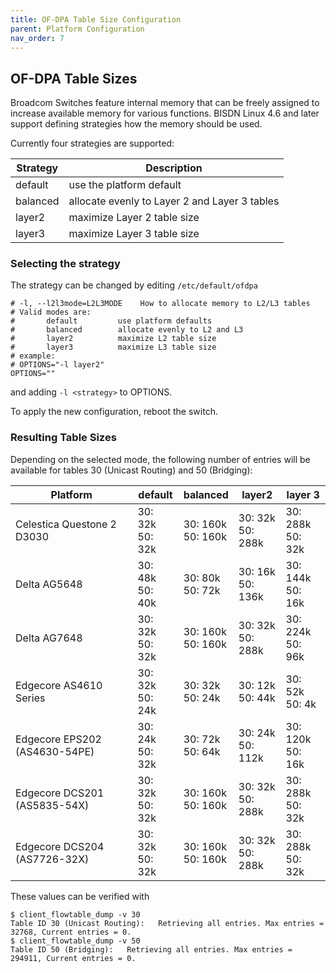 ```yaml
---
title: OF-DPA Table Size Configuration
parent: Platform Configuration
nav_order: 7
---
```


## OF-DPA Table Sizes

Broadcom Switches feature internal memory that can be freely assigned to increase available memory for various functions. BISDN Linux 4.6 and later support defining strategies how the memory should be used.

Currently four strategies are supported:

| Strategy    | Description                                    |
|-------------|------------------------------------------------|
| default     | use the platform default                       |
| balanced    | allocate evenly to Layer 2 and Layer 3 tables  |
| layer2      | maximize Layer 2 table size                    |
| layer3      | maximize Layer 3 table size                    |

### Selecting the strategy

The strategy can be changed by editing `/etc/default/ofdpa`

```
# -l, --l2l3mode=L2L3MODE    How to allocate memory to L2/L3 tables
# Valid modes are:
#       default         use platform defaults
#       balanced        allocate evenly to L2 and L3
#       layer2          maximize L2 table size
#       layer3          maximize L3 table size
# example:
# OPTIONS="-l layer2"
OPTIONS=""
```

and adding `-l <strategy>` to OPTIONS.

To apply the new configuration, reboot the switch.

### Resulting Table Sizes

Depending on the selected mode, the following number of entries will be available for tables 30 (Unicast Routing) and 50 (Bridging):

| Platform                      | default              | balanced             | layer2               |              layer 3 |
|-------------------------------|----------------------|----------------------|----------------------|----------------------|
| Celestica Questone 2 D3030    | 30:  32k<br>50:  32k | 30: 160k<br>50: 160k | 30:  32k<br>50: 288k | 30: 288k<br>50:  32k |
| Delta AG5648                  | 30:  48k<br>50:  40k | 30:  80k<br>50:  72k | 30:  16k<br>50: 136k | 30: 144k<br>50:  16k |
| Delta AG7648                  | 30:  32k<br>50:  32k | 30: 160k<br>50: 160k | 30:  32k<br>50: 288k | 30: 224k<br>50:  96k |
| Edgecore AS4610 Series        | 30:  32k<br>50:  24k | 30:  32k<br>50:  24k | 30:  12k<br>50:  44k | 30:  52k<br>50:   4k |
| Edgecore EPS202 (AS4630-54PE) | 30:  24k<br>50:  32k | 30:  72k<br>50:  64k | 30:  24k<br>50: 112k | 30: 120k<br>50:  16k |
| Edgecore DCS201 (AS5835-54X)  | 30:  32k<br>50:  32k | 30: 160k<br>50: 160k | 30:  32k<br>50: 288k | 30: 288k<br>50:  32k |
| Edgecore DCS204 (AS7726-32X)  | 30:  32k<br>50:  32k | 30: 160k<br>50: 160k | 30:  32k<br>50: 288k | 30: 288k<br>50:  32k |

These values can be verified with

```
$ client_flowtable_dump -v 30
Table ID 30 (Unicast Routing):   Retrieving all entries. Max entries = 32768, Current entries = 0.
$ client_flowtable_dump -v 50
Table ID 50 (Bridging):   Retrieving all entries. Max entries = 294911, Current entries = 0.
```
